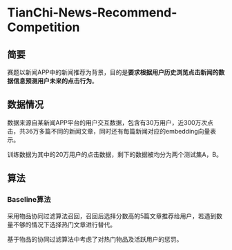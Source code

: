 # TianChi-News-Recommend-Competition

## 简要

赛题以新闻APP中的新闻推荐为背景，目的是**要求根据用户历史浏览点击新闻的数据信息预测用户未来的点击行为**。

## 数据情况

数据来源自某新闻APP平台的用户交互数据，包含有30万用户，近300万次点击，共36万多篇不同的新闻文章，同时还有每篇新闻对应的embedding向量表示。

训练数据为其中的20万用户的点击数据，剩下的数据被均分为两个测试集A，B。

## 算法

### Baseline算法

采用物品协同过滤算法召回，召回后选择分数高的5篇文章推荐给用户，若遇到数量不够的情况下选择热门文章进行替代。

基于物品的协同过滤算法中考虑了对热门物品及活跃用户的惩罚。
